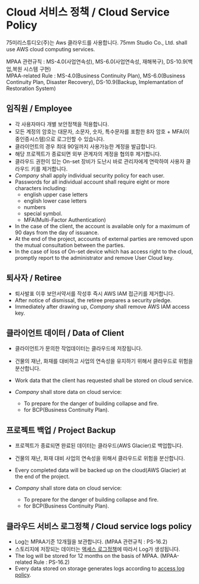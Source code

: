 # Cloud 서비스 정책 / Cloud Service Policy
75미리스튜디오(주)는 Aws 클라우드를 사용합니다.
75mm Studio Co., Ltd. shall use AWS cloud computing services.


MPAA 관련규칙 : MS-4.0(사업연속성), MS-6.0(사업연속성, 재해복구), DS-10.9(백업,복원 시스템 구현)<br/>
MPAA-related Rule : MS-4.0(Business Continuity Plan), MS-6.0(Business Continuity Plan, Disaster Recovery), DS-10.9(Backup, Implemantation of Restoration System)

## 임직원 / Employee
- 각 사용자마다 개별 보안정책을 적용합니다.
- 모든 계정의 암호는 대문자, 소문자, 숫자, 특수문자를 포함한 8자 암호 + MFA(이중인증시스템)으로 로그인할 수 있습니다.
- 클라이언트의 경우 최대 90일까지 사용가능한 계정을 발급합니다.
- 해당 프로젝트가 종료되면 외부 관계자의 계정을 협의후 제거합니다.
- 클라우드 권한이 있는 On-set 장비가 도난시 바로 관리자에게 연락하여 사용자 클라우드 키를 제거합니다.
- *Company* shall apply individual security policy for each user.
- Passwords for all individual account shall require eight or more characters including:
    - english upper case letters
    - english lower case letters
    - numbers
    - special symbol.
    - MFA(Multi-Factor Authentication)
- In the case of the client, the account is available only for a maximum of 90 days from the day of issuance.
- At the end of the project, accounts of external parties are removed upon the mutual consultation between the parties.
- In the case of loss of On-set device which has access right to the cloud, promptly report to the administrator and remove User Cloud key.

## 퇴사자 / Retiree
- 퇴사발표 이후 보안서약서를 작성후 즉시 AWS IAM 접근키를 제거합니다.
- After notice of dismissal, the retiree prepares a security pledge.
- Immediately after drawing up, *Company* shall remove AWS IAM access key.

## 클라이언트 데이터 / Data of Client
- 클라이언트가 문의한 작업데이터는 클라우드에 저장됩니다.
- 건물의 재난, 화재를 대비하고 사업의 연속성을 유지하기 위해서 클라우드로 위험을 분산합니다.

- Work data that the client has requested shall be stored on cloud service.
- *Company* shall store data on cloud service:
    - To prepare for the danger of building collapse and fire.
    - for BCP(Business Continuity Plan).
    
## 프로젝트 백업 / Project Backup
- 프로젝트가 종료되면 완료된 데이터는 클라우드(AWS Glacier)로 백업합니다.
- 건물의 재난, 화재 대비 사업의 연속성을 위해서 클라우드로 위험을 분산합니다.

- Every completed data will be backed up on the cloud(AWS Glacier) at the end of the project.
- *Company* shall store data on cloud service:
    - To prepare for the danger of building collapse and fire.
    - for BCP(Business Continuity Plan).
    
## 클라우드 서비스 로그정책 / Cloud service logs policy
- Log는 MPAA기준 12개월을 보관합니다. (MPAA 관련규칙 : PS-16.2)
- 스토리지에 저장되는 데이터는 [액세스 로그정책](https://docs.aws.amazon.com/ko_kr/AmazonS3/latest/dev/ServerLogs.html#BucketLoggingStatusChanges)에 따라서 Log가 생성됩니다.
- The log will be stored for 12 months on the basis of MPAA. (MPAA-related Rule : PS-16.2)
- Every data stored on storage generates logs according to [access log policy](https://docs.aws.amazon.com/ko_kr/AmazonS3/latest/dev/ServerLogs.html#BucketLoggingStatusChanges).
